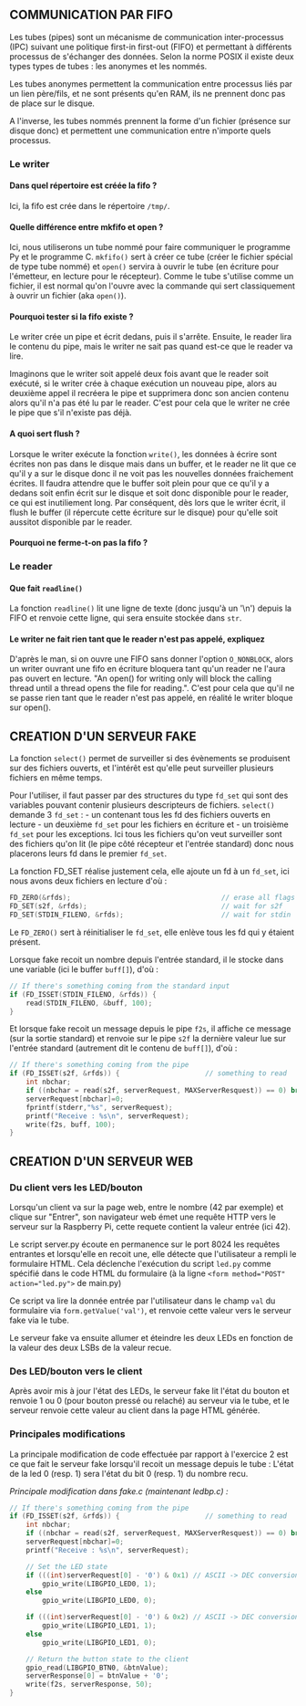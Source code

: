 
COMMUNICATION PAR FIFO
----------------------

Les tubes (pipes) sont un mécanisme de communication inter-processus (IPC)
suivant une politique first-in first-out (FIFO) et permettant à différents
processus de s'échanger des données.
Selon la norme POSIX il existe deux types types de tubes : les anonymes et les
nommés.

Les tubes anonymes permettent la communication entre processus liés par un
lien père/fils, et ne sont présents qu'en RAM, ils ne prennent donc pas de place
sur le disque.

A l'inverse, les tubes nommés prennent la forme d'un fichier (présence sur
disque donc) et permettent une communication entre n'importe quels processus.

### Le writer

#### Dans quel répertoire est créée la fifo ?

Ici, la fifo est crée dans le répertoire `/tmp/`.

#### Quelle différence entre mkfifo et open ?

Ici, nous utiliserons un tube nommé pour faire communiquer le programme Py et
le programme C.
`mkfifo()` sert à créer ce tube (créer le fichier spécial de type tube nommé)
et `open()` servira à ouvrir le tube (en écriture pour l'émetteur, en lecture
pour le récepteur).
Comme le tube s'utilise comme un fichier, il est normal qu'on l'ouvre avec
la commande qui sert classiquement à ouvrir un fichier (aka `open()`).

#### Pourquoi tester si la fifo existe ?

Le writer crée un pipe et écrit dedans, puis il s'arrête. Ensuite, le reader
lira le contenu du pipe, mais le writer ne sait pas quand est-ce que le
reader va lire.

Imaginons que le writer soit appelé deux fois avant que le reader soit exécuté,
si le writer crée à chaque exécution un nouveau pipe, alors au deuxième appel
il recréera le pipe et supprimera donc son ancien contenu alors qu'il n'a pas
été lu par le reader. C'est pour cela que le writer ne crée le pipe que s'il
n'existe pas déjà.

#### A quoi sert flush ?

Lorsque le writer exécute la fonction `write()`, les données à écrire sont
écrites non pas dans le disque mais dans un buffer, et le reader ne lit que ce
qu'il y a sur le disque donc il ne voit pas les nouvelles données fraichement
écrites. Il faudra attendre que le buffer soit plein pour que ce qu'il y a
dedans soit enfin écrit sur le disque et soit donc disponible pour le reader,
ce qui est inutiliement long. Par conséquent, dès lors que le writer écrit,
il flush le buffer (il répercute cette écriture sur le disque) pour qu'elle soit
aussitot disponible par le reader.

#### Pourquoi ne ferme-t-on pas la fifo ?

### Le reader


#### Que fait `readline()`
La fonction  `readline()` lit une ligne de texte (donc jusqu'à un '\n')
depuis la FIFO et renvoie cette ligne, qui sera ensuite stockée dans `str`.

#### Le writer ne fait rien tant que le reader n'est pas appelé, expliquez

D'après le man, si on ouvre une FIFO sans donner l'option `O_NONBLOCK`,
alors un writer ouvrant une fifo en écriture bloquera tant qu'un reader ne
l'aura pas ouvert en lecture.
"An open() for writing only will block the calling thread until a thread opens
the file for reading.". C'est pour cela que qu'il ne se passe rien tant que
le reader n'est pas appelé, en réalité le writer bloque sur open().


CREATION D'UN SERVEUR FAKE
--------------------------

La fonction `select()` permet de surveiller si des évènements se produisent sur
des fichiers ouverts, et l'intérêt est qu'elle peut surveiller plusieurs
fichiers en même temps.

Pour l'utiliser, il faut passer par des structures du
type `fd_set` qui sont des variables pouvant contenir plusieurs descripteurs
de fichiers. `select()` demande 3 `fd_set` :
	- un contenant tous les fd des fichiers ouverts en lecture
	- un deuxième `fd_set` pour les fichiers en écriture et
	- un troisième `fd_set` pour les exceptions.
Ici tous les fichiers qu'on veut surveiller sont des fichiers qu'on lit
(le pipe côté récepteur et l'entrée standard) donc nous placerons leurs fd
dans le premier `fd_set`.

La fonction FD_SET réalise justement cela, elle ajoute un fd à un `fd_set`,
ici nous avons deux fichiers en lecture d'où :

```C
FD_ZERO(&rfds);                                     // erase all flags
FD_SET(s2f, &rfds);                                 // wait for s2f
FD_SET(STDIN_FILENO, &rfds);                        // wait for stdin
```
Le `FD_ZERO()` sert à réinitialiser le `fd_set`, elle enlève tous les fd qui
y étaient présent.

Lorsque fake recoit un nombre depuis l'entrée standard, il le stocke dans
une variable (ici le buffer `buff[]`), d'où :

```C
// If there's something coming from the standard input
if (FD_ISSET(STDIN_FILENO, &rfds)) {
	read(STDIN_FILENO, &buff, 100);
}
```

Et lorsque fake recoit un message depuis le pipe `f2s`, il affiche ce message
(sur la sortie standard) et renvoie sur le pipe `s2f` la dernière valeur lue
sur l'entrée standard (autrement dit le contenu de `buff[]`), d'où :

```C
// If there's something coming from the pipe
if (FD_ISSET(s2f, &rfds)) {                     // something to read
	int nbchar;
	if ((nbchar = read(s2f, serverRequest, MAXServerResquest)) == 0) break;
	serverRequest[nbchar]=0;
	fprintf(stderr,"%s", serverRequest);
	printf("Receive : %s\n", serverRequest);
	write(f2s, buff, 100);
}
```

CREATION D'UN SERVEUR WEB
-------------------------

### Du client vers les LED/bouton

Lorsqu'un client va sur la page web, entre le nombre (42 par exemple) et clique
sur "Entrer", son navigateur web émet une requête HTTP vers le serveur sur
la Raspberry Pi, cette requete contient la valeur entrée (ici 42).

Le script server.py écoute en permanence sur le port 8024 les requêtes
entrantes et lorsqu'elle en recoit une, elle détecte que l'utilisateur
a rempli le formulaire HTML. Cela déclenche l'exécution du script
`led.py` comme spécifié dans le code HTML du formulaire
(à la ligne `<form method="POST" action="led.py">` de main.py)

Ce script va lire la donnée entrée par l'utilisateur dans le champ `val` du
formulaire via `form.getValue('val')`, et renvoie cette valeur vers le serveur
fake via le tube.

Le serveur fake va ensuite allumer et éteindre les deux LEDs en fonction de la
valeur des deux LSBs de la valeur recue.

### Des LED/bouton vers le client

Après avoir mis à jour l'état des LEDs, le serveur fake lit l'état du bouton
et renvoie 1 ou 0 (pour bouton pressé ou relaché) au serveur via le tube,
et le serveur renvoie cette valeur au client dans la page HTML générée.

### Principales modifications

La principale modification de code effectuée par rapport à l'exercice 2 est
ce que fait le serveur fake lorsqu'il recoit un message depuis le tube :
L'état de la led 0 (resp. 1) sera l'état du bit 0 (resp. 1) du nombre recu.

*Principale modification dans fake.c (maintenant ledbp.c) :*
```C
// If there's something coming from the pipe                         
if (FD_ISSET(s2f, &rfds)) {                     // something to read 
	int nbchar;                                                      
	if ((nbchar = read(s2f, serverRequest, MAXServerResquest)) == 0) break;
	serverRequest[nbchar]=0;                                         
	printf("Receive : %s\n", serverRequest);                         

	// Set the LED state                          
	if (((int)serverRequest[0] - '0') & 0x1) // ASCII -> DEC conversion
		gpio_write(LIBGPIO_LED0, 1);                             
	else                                                             
		gpio_write(LIBGPIO_LED0, 0);                             

	if (((int)serverRequest[0] - '0') & 0x2) // ASCII -> DEC conversion
		gpio_write(LIBGPIO_LED1, 1); 
	else
		gpio_write(LIBGPIO_LED1, 0);

	// Return the button state to the client
	gpio_read(LIBGPIO_BTN0, &btnValue);
	serverResponse[0] = btnValue + '0';
	write(f2s, serverResponse, 50);
} 
```
